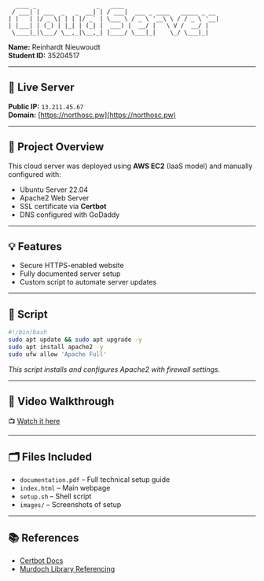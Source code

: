 ```
  ____ _                 _   ____                                         
 / ___| | ___  _   _  __| | / ___|  ___ _ ____   _____ _ __     
| |   | |/ _ \| | | |/ _` | \___ \ / _ \ '__\ \ / / _ \ '__|   
| |___| | (_) | |_| | (_| |  ___) |  __/ |   \ V /  __/ |      
 \____|_|\___/ \__,_|\__,_| |____/ \___|_|    \_/ \___|_|       
```



**Name:** Reinhardt Nieuwoudt     
**Student ID:** 35204517  

---

## 🔗 Live Server
**Public IP:** `13.211.45.67`  
**Domain:** [https://northosc.pw](https://northosc.pw)

---

## 📄 Project Overview
This cloud server was deployed using **AWS EC2** (IaaS model) and manually configured with:
- Ubuntu Server 22.04
- Apache2 Web Server
- SSL certificate via **Certbot**
- DNS configured with GoDaddy

---

## 💡 Features
- Secure HTTPS-enabled website
- Fully documented server setup
- Custom script to automate server updates

---

## 🧠 Script
```bash
#!/bin/bash
sudo apt update && sudo apt upgrade -y
sudo apt install apache2 -y
sudo ufw allow 'Apache Full'
```

_This script installs and configures Apache2 with firewall settings._

---

## 🎥 Video Walkthrough
📺 [Watch it here](https://youtu.be/example)

---

## 🗂️ Files Included
- `documentation.pdf` – Full technical setup guide
- `index.html` – Main webpage
- `setup.sh` – Shell script
- `images/` – Screenshots of setup

---

## 📚 References
- [Certbot Docs](https://certbot.eff.org/)
- [Murdoch Library Referencing](http://library.murdoch.edu.au/Students/Referencing/)
